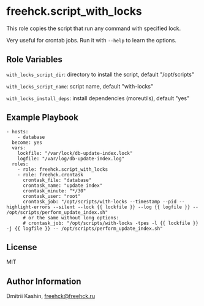 freehck.script_with_locks
=========

This role copies the script that run any command with specified lock.

Very useful for crontab jobs. Run it with `--help` to learn the options.

Role Variables
--------------
`with_locks_script_dir`: directory to install the script, default "/opt/scripts"

`with_locks_script_name`: script name, default "with-locks"

`with_locks_install_deps`: install dependencies (moreutils), default "yes"

Example Playbook
----------------

    - hosts:
        - database
      become: yes
	  vars:
	    lockfile: "/var/lock/db-update-index.lock"
        logfile: "/var/log/db-update-index.log"
      roles:
        - role: freehck.script_with_locks
        - role: freehck.crontask
          crontask_file: "database"
          crontask_name: "update index"
          crontask_minute: "*/30"
          crontask_user: "root"
          crontask_job: "/opt/scripts/with-locks --timestamp --pid --highlight-errors --silent --lock {{ lockfile }} --log {{ logfile }} -- /opt/scripts/perform_update_index.sh"
          # or the same without long options:
          # crontask_job: "/opt/scripts/with-locks -tpes -l {{ lockfile }} -j {{ logfile }} -- /opt/scripts/perform_update_index.sh"

License
-------
MIT

Author Information
------------------
Dmitrii Kashin, <freehck@freehck.ru>
